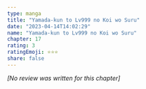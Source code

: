 ```yaml
---
type: manga
title: "Yamada-kun to Lv999 no Koi wo Suru"
date: "2023-04-14T14:02:29"
name: "Yamada-kun to Lv999 no Koi wo Suru"
chapter: 17
rating: 3
ratingEmoji: ⭐️⭐️⭐️
share: false
---
```


_[No review was written for this chapter]_
